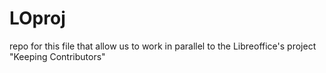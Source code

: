 # LOproj
repo for this file that allow us to work in parallel to the Libreoffice's project "Keeping Contributors"
